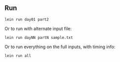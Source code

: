 ## Run

```
lein run day01 part2
```

Or to run with alternate input file:

```
lein run dayNN partN sample.txt
```

Or to run everything on the full inputs, with timing info:

```
lein run all
```
